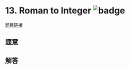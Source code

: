 # 13. Roman to Integer ![badge](https://img.shields.io/badge/-easy-green?style=flat-square)

[题目链接](https://leetcode.com/problems/roman-to-integer)

## 题意

## 解答

